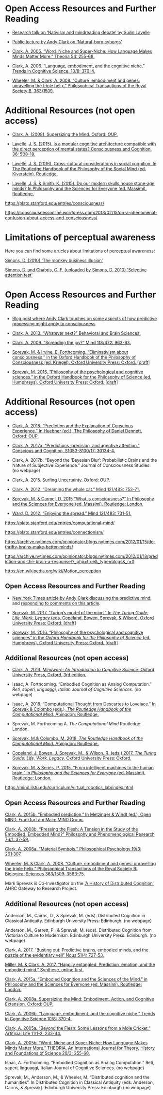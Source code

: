 
# Open Access Resources and Further Reading

- [Research talk on ‘Nativism and mindreading debate’ by Suilin Lavelle](https://www.youtube.com/watch?v=PNt9IAmOLvQ)
    
- [Public lecture by Andy Clark on ‘Natural-born cyborgs’](https://vimeo.com/16717229)
    
- [Clark, A. 2005. “Word, Niche and Super-Niche: How Language Makes Minds Matter More.” Theoria 54: 255-68.](http://philsci-archive.pitt.edu/10470/)
    
- [Clark, A. 2006. “Language, embodiment, and the cognitive niche.” Trends in Cognitive Science, 10/8: 370-4.](https://www.era.lib.ed.ac.uk/handle/1842/1449)
    
- [Wheeler, M. & Clark, A. 2008. “Culture, embodiment and genes: unravelling the triple helix.” Philosophical Transactions of the Royal Society B, 363/1509.](http://rstb.royalsocietypublishing.org/content/363/1509/3563)
    

# Additional Resources (not open access)

- [Clark, A. (2008). Supersizing the Mind. Oxford: OUP.](https://global.oup.com/academic/product/supersizing-the-mind-9780195333213?cc=gb&lang=en&)
    
- [Lavelle, J. S. (2015). Is a modular cognitive architecture compatible with the direct perception of mental states? Consciousness and Cognition. 36: 508-18.](https://www.sciencedirect.com/science/article/pii/S1053810015000197)
    
- [Lavelle, J. S. (2016). Cross-cultural considerations in social cognition. In The Routledge Handbook of the Philosophy of the Social Mind (ed. Kiverstein). Routledge.](https://www.routledge.com/The-Routledge-Handbook-of-Philosophy-of-the-Social-Mind/Kiverstein/p/book/9781138827691)
    
- [Lavelle, J. S. & Smith, K. (2015). Do our modern skulls house stone-age minds? In Philosophy and the Sciences for Everyone (ed. Massimi). Routledge.](https://www.taylorfrancis.com/books/9781317664451/chapters/10.4324%2F9781315767772-9)


https://plato.stanford.edu/entries/consciousness/

https://consciousnessonline.wordpress.com/2013/02/15/on-a-phenomenal-confusion-about-access-and-consciousness/

# **Limitations of perceptual awareness**

Here you can find some articles about limitations of perceptual awareness:

[Simons, D. (2010) 'The monkey business illusion'](http://www.youtube.com/watch?v=IGQmdoK_ZfY&list=PLB228A1652CD49370&index=2)

[Simons, D. and Chabris, C. F. (uploaded by Simons, D. 2010) 'Selective attention test'](http://www.youtube.com/watch?v=vJG698U2Mvo&list=PLB228A1652CD49370)

# Open Access Resources and Further Reading

- [Blog post where Andy Clark touches on some aspects of how predictive processing might apply to consciousness](http://philosophyofbrains.com/2015/12/16/expecting-ourselves.aspx)
    
- [Clark, A. 2013. “Whatever next?” Behavioral and Brain Sciences.](https://www.cambridge.org/core/journals/behavioral-and-brain-sciences/article/div-classtitlewhatever-next-predictive-brains-situated-agents-and-the-future-of-cognitive-sciencediv/33542C736E17E3D1D44E8D03BE5F4CD9)
    
- [Clark, A. 2009. “Spreading the joy?” Mind 118/472: 963-93.](https://www.research.ed.ac.uk/portal/en/publications/spreading-the-joy-why-the-machinery-of-consciousness-is-probably-still-in-the-head\(71554bbe-400f-4787-840b-d19eb4619c79\).html)
    
- [Sprevak, M. & Irvine, E. Forthcoming. “Eliminativism about consciousness.” In the Oxford Handbook of the Philosophy of Consciousness (ed. Kriegel). Oxford University Press: Oxford. [draft]](http://marksprevak.com/publications/eliminativism-about-consciousness/)
    
- [Sprevak, M. 2016. “Philosophy of the psychological and cognitive sciences.” in the Oxford Handbook for the Philosophy of Science (ed. Humphreys). Oxford University Press: Oxford. [draft]](http://marksprevak.com/publications/philosophy-of-the-psychological-and-cognitive-sciences-2016/)
    

# Additional Resources (not open access)

- [Clark, A. 2018. “Prediction and the Explanation of Conscious Experience.” In Huebner (ed.), The Philosophy of Daniel Dennett. Oxford: OUP.](https://global.oup.com/academic/product/the-philosophy-of-daniel-dennett-9780199367511?cc=gb&lang=en&)
    
- [Clark, A. 2017a. “Predictions, precision, and agentive attention.” Conscious and Cognition, S1053-8100/17: 30134-4.](https://www.sciencedirect.com/science/article/pii/S1053810017301344?via%3Dihub)
    
- Clark, A. 2017b. “Beyond the ‘Bayesian Blur’: Probabilistic Brains and the Nature of Subjective Experience.” Journal of Consciousness Studies. (no webpage)
    
- [Clark, A. 2015. Surfing Uncertainty. Oxford: OUP.](https://global.oup.com/academic/product/surfing-uncertainty-9780190217013?cc=gb&lang=en&)
    
- [Clark, A. 2012. “Dreaming the whole cat.” Mind 121/483: 753-71.](https://academic.oup.com/mind/article-abstract/121/483/753/1017211?redirectedFrom=fulltext)
    
- [Sprevak, M. & Carmel, D. 2015 “What is consciousness?” In Philosophy and the Sciences for Everyone (ed. Massimi). Routledge: London.](https://www.taylorfrancis.com/books/e/9781317664451/chapters/10.4324%2F9781315767772-11)
    
- [Ward, D. 2012. “Enjoying the spread.” Mind 121/483: 731-51.](https://academic.oup.com/mind/article-abstract/121/483/731/1016882?redirectedFrom=fulltext)


https://plato.stanford.edu/entries/computational-mind/

https://plato.stanford.edu/entries/connectionism/

https://archive.nytimes.com/opinionator.blogs.nytimes.com/2012/01/15/do-thrifty-brains-make-better-minds/

https://archive.nytimes.com/opinionator.blogs.nytimes.com/2012/01/18/prediction-and-the-brain-a-response/?_php=true&_type=blogs&_r=0

https://en.wikipedia.org/wiki/Motion_perception

## Open Access Resources and Further Reading

- [New York Times article by Andy Clark discussing the predictive mind](https://opinionator.blogs.nytimes.com/2012/01/15/do-thrifty-brains-make-better-minds/), and [responding to comments on this article](https://opinionator.blogs.nytimes.com/2012/01/18/prediction-and-the-brain-a-response/?_php=true&_type=blogs&_r=0).
    
- [Sprevak, M. 2017. “Turing’s model of the mind.” In _The Turing Guide: Life, Work, Legacy_ (eds. Copeland, Bowen, Sprevak, & Wilson). Oxford University Press: Oxford. [draft]](http://marksprevak.com/publications/turing-s-model-of-the-mind-2017/)
    
- [Sprevak, M. 2016. “Philosophy of the psychological and cognitive sciences” in the _Oxford Handbook for the Philosophy of Science_ (ed. Humphreys). Oxford University Press: Oxford. [draft]](http://marksprevak.com/publications/philosophy-of-the-psychological-and-cognitive-sciences-2016/)
    

## Additional Resources (not open access)

- [Clark, A. 2013. _Mindware: An Introduction to Cognitive Science_. Oxford University Press, Oxford, 3rd edition.](https://www.amazon.co.uk/Mindware-Introduction-Philosophy-Cognitive-Science/dp/0199828156)
    
- Isaac, A. Forthcoming. “Embodied Cognition as Analog Computation.” _Reti, saperi, linguaggi_, _Italian Journal of Cognitive Sciences._ (no webpage)
    
- [Isaac, A. 2018. “Computational Thought from Descartes to Lovelace.” In Sprevak & Colombo (eds.), _The Routledge Handbook of the Computational Mind._ Abingdon: Routledge.](https://www.routledge.com/The-Routledge-Handbook-of-the-Computational-Mind/Sprevak-Colombo/p/book/9781138186682)
    
- Sprevak, M. Forthcoming A. _The Computational Mind_ Routledge: London.
    
- [Sprevak, M.& Colombo, M. 2018. _The Routledge Handbook of the Computational Mind._ Abingdon: Routledge.](https://www.routledge.com/The-Routledge-Handbook-of-the-Computational-Mind/Sprevak-Colombo/p/book/9781138186682)
    
- [Copeland, J, Bowen, J, Sprevak, M., & Wilson, R. (eds.) 2017. _The Turing Guide: Life, Work, Legacy_. Oxford University Press: Oxford.](https://global.oup.com/academic/product/the-turing-guide-9780198747826?cc=gb&lang=en&)
    
- [Sprevak, M. & Seriès, P. 2015. “From intelligent machines to the human brain.” in _Philosophy and the Sciences for Everyone_ (ed. Massimi). Routledge: London.](https://www.taylorfrancis.com/books/e/9781317664451/chapters/10.4324%2F9781315767772-10)
    


https://mind.ilstu.edu/curriculum/virtual_robotics_lab/index.html

## Open Access Resources and Further Reading

[Clark, A. 2015b. “Embodied prediction.” In Metzinger & Windt (ed.), Open MIND. Frankfurt am Main: MIND Group.](https://open-mind.net/DOI?isbn=9783958570115)

[Clark, A. 2008b. “Pressing the Flesh: A Tension in the Study of the Embodied, Embedded Mind?” Philosophy and Phenomenological Research 76/1: 37-59.](https://onlinelibrary.wiley.com/doi/abs/10.1111/j.1933-1592.2007.00114.x)

[Clark, A. 2006a. “Material Symbols.” Philosophical Psychology 19/3: 291:307.](https://www.era.lib.ed.ac.uk/handle/1842/1439)

[Wheeler, M. & Clark, A. 2008. “Culture, embodiment and genes: unravelling the triple helix.” Philosophical Transactions of the Royal Society B: Biological Sciences 363/1509: 3563-75.](https://www.research.ed.ac.uk/portal/en/publications/culture-embodiment-and-genes-unravelling-the-triple-helix\(9986ac81-a623-4729-acef-ff1206705fe2\).html)

Mark Sprevak is Co-Investigator on the [‘A History of Distributed Cognition’](http://gtr.rcuk.ac.uk/projects?ref=AH%2FL009684%2F1) AHRC Gateway to Research Project.

## Additional Resources (not open access)

Anderson, M., Cairns, D., & Sprevak, M. (eds). Distributed Cognition in Classical Antiquity. Edinburgh University Press: Edinburgh. (no webpage)

Anderson, M., Garrett, P., & Sprevak, M. (eds). Distributed Cognition from Victorian Culture to Modernism. Edinburgh University Press: Edinburgh. (no webpage)

[Clark, A. 2017. “Busting out: Predictive brains, embodied minds, and the puzzle of the evidentiary veil” Nous 51/4: 727-53.](https://onlinelibrary.wiley.com/doi/pdf/10.1111/nous.12140)

[Miller, M. & Clark, A. 2017. “Happily entangled: Prediction, emotion, and the embodied mind.” Synthese, online first.](https://link.springer.com/article/10.1007%2Fs11229-017-1399-7)

[Clark, A. 2015a. “Embodied Cognition and the Sciences of the Mind.” in Philosophy and the Sciences for Everyone (ed. Massimi). Routledge: London.](https://www.taylorfrancis.com/books/e/9781317664451/chapters/10.4324%2F9781315767772-12)

[Clark, A. 2008a. Supersizing the Mind: Embodiment, Action, and Cognitive Extension. Oxford: OUP.](https://global.oup.com/academic/product/supersizing-the-mind-9780195333213?cc=gb&lang=en&)

[Clark, A. 2006b. “Language, embodiment, and the cognitive niche.” Trends in Cognitive Science 10/8: 370-4.](http://www.cell.com/trends/cognitive-sciences/references/S1364-6613\(06\)00162-8)

[Clark, A. 2005a. “Beyond the Flesh: Some Lessons from a Mole Cricket.” Artificial Life 11/1-2: 233-44.](https://www.mitpressjournals.org/doi/10.1162/1064546053279008)

[Clark, A. 2005b. “Word, Niche and Super-Niche: How Language Makes Minds Matter More.” THEORIA. An International Journal for Theory, History and Foundations of Science 20/3: 255-68.](https://www.research.ed.ac.uk/portal/en/publications/word-niche-and-superniche-how-language-makes-minds-matter-more\(3264f79e-ca33-4f4f-8624-f1579277aea2\).html)

Isaac, A. Forthcoming. “Embodied Cognition as Analog Computation.” Reti, saperi, linguaggi, Italian Journal of Cognitive Sciences. (no webpage)

Sprevak, M., Anderson, M., & Wheeler, M. “Distributed cognition and the humanities”. In Distributed Cognition in Classical Antiquity (eds. Anderson, Cairns, & Sprevak). Edinburgh University Press: Edinburgh (no webpage)